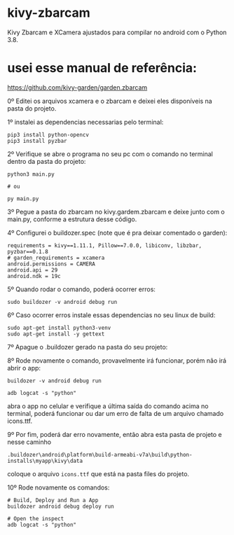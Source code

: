 # kivy-zbarcam
Kivy Zbarcam e XCamera ajustados para compilar no
android com o Python 3.8.

# usei esse manual de referência:
https://github.com/kivy-garden/garden.zbarcam

0º Editei os arquivos xcamera e o zbarcam e 
deixei eles disponíveis na pasta do projeto.

1º instalei as dependencias necessarias pelo terminal:
```
pip3 install python-opencv
pip3 install pyzbar
```

2º Verifique se abre o programa no seu pc com o comando no terminal 
dentro da pasta do projeto:
```
python3 main.py

# ou

py main.py
```

3º Pegue a pasta do zbarcam no kivy.gardem.zbarcam e deixe junto com o main.py,
conforme a estrutura desse código.

4º Configurei o buildozer.spec (note que é pra deixar comentado o garden):
```
requirements = kivy==1.11.1, Pillow==7.0.0, libiconv, libzbar, pyzbar==0.1.8
# garden_requirements = xcamera
android.permissions = CAMERA
android.api = 29
android.ndk = 19c
```

5º Quando rodar o comando, poderá ocorrer erros:
```
sudo buildozer -v android debug run
```

6º Caso ocorrer erros instale essas dependencias no seu linux de build:
```
sudo apt-get install python3-venv
sudo apt-get install -y gettext
```

7º Apague o .buildozer gerado na pasta do seu projeto:

8º Rode novamente o comando, provavelmente irá funcionar, porém não irá abrir o app:
```
buildozer -v android debug run

adb logcat -s "python"
```
abra o app no celular e verifique a última saída do comando acima no terminal,
poderá funcionar ou dar um erro de falta de um arquivo chamado icons.ttf.

9º Por fim, poderá dar erro novamente, então abra esta pasta de projeto e nesse caminho
```
.buildozer\android\platform\build-armeabi-v7a\build\python-installs\myapp\kivy\data
```
coloque o arquivo ```icons.ttf``` que está na pasta files do projeto.

10º Rode novamente os comandos:
```
# Build, Deploy and Run a App
buildozer android debug deploy run

# Open the inspect
adb logcat -s "python"
```

